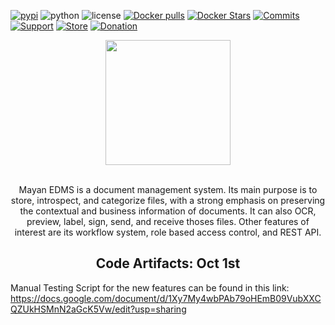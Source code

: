 [![pypi][pypi]][pypi-url]
![python][python]
![license][license]
[![Docker pulls](https://img.shields.io/docker/pulls/mayanedms/mayanedms.svg?maxAge=3600)](https://hub.docker.com/r/mayanedms/mayanedms/)
[![Docker Stars](https://img.shields.io/docker/stars/mayanedms/mayanedms.svg?maxAge=3600)](https://hub.docker.com/r/mayanedms/mayanedms/)
[![Commits][commits]][commits-url]
[![Support][support]][support-url]
[![Store](https://img.shields.io/badge/Online_store-black)](https://teespring.com/stores/mayan-edms)
[![Donation](https://img.shields.io/badge/donation-PayPal-brightgreen)](https://paypal.me/MayanEDMS)


[pypi]: https://img.shields.io/pypi/v/mayan-edms.svg
[pypi-url]: https://pypi.org/project/mayan-edms/

[builds]: https://gitlab.com/mayan-edms/mayan-edms/badges/master/build.svg
[builds-url]: https://gitlab.com/mayan-edms/mayan-edms/pipelines

[python]: https://img.shields.io/pypi/pyversions/mayan-edms.svg
[python-url]: https://img.shields.io/pypi/l/mayan-edms.svg?style=flat

[license]: https://img.shields.io/pypi/l/mayan-edms.svg?style=flat
[license-url]: https://gitlab.com/mayan-edms/mayan-edms/blob/master/LICENSE

[commits]:  https://img.shields.io/github/commit-activity/y/mayan-edms/mayan-edms.svg
[commits-url]: https://gitlab.com/mayan-edms/mayan-edms/

[support]: https://img.shields.io/badge/Get_support-brightgreen
[support-url]: https://www.mayan-edms.com/support/

<div align="center">
  <a href="http://www.mayan-edms.com">
    <img width="200" heigth="200" src="https://gitlab.com/mayan-edms/mayan-edms/raw/master/docs/_static/mayan_logo.png">
  </a>
  <br>
  <br>
  <p>
    Mayan EDMS is a document management system. Its main purpose is to store,
    introspect, and categorize files, with a strong emphasis on preserving the
    contextual and business information of documents. It can also OCR, preview,
    label, sign, send, and receive thoses files. Other features of interest
    are its workflow system, role based access control, and REST API.
  <p>

</div>
<h2 align="center">Code Artifacts: Oct 1st</h2>

Manual Testing Script for the new features can be found in this link: https://docs.google.com/document/d/1Xy7My4wbPAb79oHEmB09VubXXCQZUkHSMnN2aGcK5Vw/edit?usp=sharing 